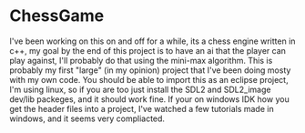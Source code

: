 # ChessGame

I've been working on this on and off for a while, its a chess engine written in c++, my goal by the end of this project is to have an ai that the player can play against, I'll probably do that using the mini-max algorithm. This is probably my first "large" (in my opinion) project that I've been doing mosty with my own code. You should be able to import this as an eclipse project, I'm using linux, so if you are too just install the SDL2 and SDL2_image dev/lib packeges, and it should work fine. If your on windows IDK how you get the header files into a project, I've watched a few tutorials made in windows, and it seems very compliacted.
